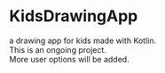 # KidsDrawingApp
a drawing app for kids made with Kotlin. <br>
This is an ongoing project. <br>
More user options will be added.
